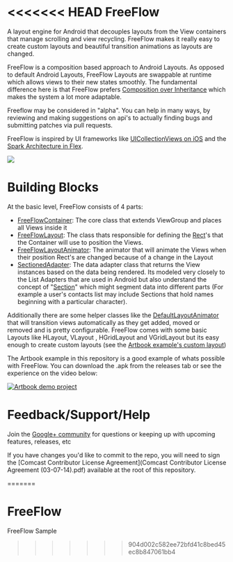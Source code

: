 <<<<<<< HEAD
FreeFlow
========

A layout engine for Android that decouples layouts from the View containers that manage scrolling and view recycling. FreeFlow makes it really easy to create custom layouts and beautiful transition animations as layouts are changed.

FreeFlow is a composition based approach to Android Layouts. As opposed to default Android Layouts, FreeFlow Layouts are swappable at runtime which allows views to their new states smoothly. The fundamental difference here is that FreeFlow prefers [Composition over Inheritance](http://en.wikipedia.org/wiki/Composition_over_inheritance) which makes the system a lot more adaptable.

Freeflow may be considered in "alpha". You can help in many ways, by reviewing and making suggestions on api's to actually finding bugs and submitting patches via pull requests.

FreeFlow is inspired by UI frameworks like [UICollectionViews on iOS][1] and the [Spark Architecture in Flex][2]. 


![](https://raw.github.com/Comcast/FreeFlow/master/examples/Artbook/screenshots/freeflow.png)

# Building Blocks

At the basic level, FreeFlow consists of 4 parts:

* [FreeFlowContainer][3]: The core class that extends ViewGroup and places all Views inside it
* [FreeFlowLayout][4]: The class thats responsible for defining the [Rect](5)'s that the Container will use to position the Views.
* [FreeFlowLayoutAnimator][6]: The animator that will animate the Views when their position Rect's are changed because of a change in the Layout
* [SectionedAdapter][7]: The data adapter class that returns the View instances based on the data being rendered. Its modeled very closely to the List Adapters that are used in Android but also understand the concept of "[Section][8]" which might segment data into different parts (For example a user's contacts list may include Sections that hold names beginning with a particular character). 

Additionally there are some helper classes like the [DefaultLayoutAnimator][9] that will transition views automatically as they get added, moved or removed and is pretty configurable. FreeFlow comes with some basic Layouts like HLayout, VLayout , HGridLayout and VGridLayout but its easy enough to create custom layouts (see the [Artbook example's custom layout][10])


The Artbook example in this repository is a good example of whats possible with FreeFlow. You can download the .apk from the releases tab or see the experience on the video below: 

[![Artbook demo project](http://img.youtube.com/vi/xDd-bcGqLkw/0.jpg)][11]

# Feedback/Support/Help

Join the [Google+ community][12] for questions or keeping up with upcoming features, releases, etc

If you have changes you'd like to commit to the repo, you will need to sign the [Comcast Contributor License Agreement](Comcast Contributor License Agreement (03-07-14).pdf) available at the root of this repository.



[1]: https://developer.apple.com/library/ios/documentation/UIKit/Reference/UICollectionView_class/Reference/Reference.html
[2]: http://www.adobe.com/devnet/flex/articles/flex4_sparkintro.html
[3]: FreeFlow/src/com/comcast/freeflow/core/FreeFlowContainer.java
[4]: FreeFlow/src/com/comcast/freeflow/layouts/FreeFlowLayout.java
[5]: http://developer.android.com/reference/android/graphics/Rect.html
[6]: FreeFlow/src/com/comcast/freeflow/animations/FreeFlowLayoutAnimator.java
[7]: FreeFlow/src/com/comcast/freeflow/core/SectionedAdapter.java
[8]: FreeFlow/src/com/comcast/freeflow/core/Section.java
[9]: FreeFlow/src/com/comcast/freeflow/animations/DefaultLayoutAnimator.java
[10]: examples/Artbook/src/com/comcast/freeflow/examples/artbook/layouts/ArtbookLayout.java
[11]: http://www.youtube.com/watch?v=xDd-bcGqLkw
[12]: https://plus.google.com/communities/109232474194967955567
=======
# FreeFlow
FreeFlow Sample
>>>>>>> 904d002c582ee72bfd41c8bed45ec8b847061bb4
